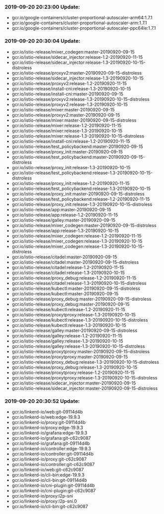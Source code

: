 ### 2019-09-20 20:23:00 Update:

- gcr.io/google-containers/cluster-proportional-autoscaler-arm64:1.7.1
- gcr.io/google-containers/cluster-proportional-autoscaler-arm:1.7.1
- gcr.io/google-containers/cluster-proportional-autoscaler-ppc64le:1.7.1
### 2019-09-20 20:30:04 Update:

- gcr.io/istio-release/mixer_codegen:master-20190920-09-15
- gcr.io/istio-release/sidecar_injector:release-1.2-20190920-11-15
- gcr.io/istio-release/sidecar_injector:release-1.3-20190920-10-15-distroless
- gcr.io/istio-release/proxyv2:master-20190920-09-15-distroless
- gcr.io/istio-release/sidecar_injector:release-1.3-20190920-10-15
- gcr.io/istio-release/proxyv2:release-1.2-20190920-11-15
- gcr.io/istio-release/install-cni:release-1.3-20190920-10-15
- gcr.io/istio-release/install-cni:master-20190920-09-15
- gcr.io/istio-release/proxyv2:release-1.3-20190920-10-15-distroless
- gcr.io/istio-release/proxyv2:release-1.3-20190920-10-15
- gcr.io/istio-release/mixer:master-20190920-09-15
- gcr.io/istio-release/proxyv2:master-20190920-09-15
- gcr.io/istio-release/mixer:master-20190920-09-15-distroless
- gcr.io/istio-release/mixer:release-1.2-20190920-11-15
- gcr.io/istio-release/mixer:release-1.3-20190920-10-15
- gcr.io/istio-release/mixer:release-1.3-20190920-10-15-distroless
- gcr.io/istio-release/install-cni:release-1.2-20190920-11-15
- gcr.io/istio-release/test_policybackend:master-20190920-09-15
- gcr.io/istio-release/proxy_init:master-20190920-09-15
- gcr.io/istio-release/test_policybackend:master-20190920-09-15-distroless
- gcr.io/istio-release/proxy_init:release-1.3-20190920-10-15
- gcr.io/istio-release/test_policybackend:release-1.3-20190920-10-15-distroless
- gcr.io/istio-release/proxy_init:release-1.2-20190920-11-15
- gcr.io/istio-release/test_policybackend:release-1.3-20190920-10-15
- gcr.io/istio-release/proxy_init:master-20190920-09-15-distroless
- gcr.io/istio-release/test_policybackend:release-1.2-20190920-11-15
- gcr.io/istio-release/proxy_init:release-1.3-20190920-10-15-distroless
- gcr.io/istio-release/app:master-20190920-09-15
- gcr.io/istio-release/app:release-1.2-20190920-11-15
- gcr.io/istio-release/galley:master-20190920-09-15
- gcr.io/istio-release/mixer_codegen:master-20190920-09-15-distroless
- gcr.io/istio-release/app:release-1.3-20190920-10-15
- gcr.io/istio-release/mixer_codegen:release-1.2-20190920-11-15
- gcr.io/istio-release/mixer_codegen:release-1.3-20190920-10-15
- gcr.io/istio-release/mixer_codegen:release-1.3-20190920-10-15-distroless
- gcr.io/istio-release/citadel:master-20190920-09-15
- gcr.io/istio-release/citadel:master-20190920-09-15-distroless
- gcr.io/istio-release/citadel:release-1.2-20190920-11-15
- gcr.io/istio-release/citadel:release-1.3-20190920-10-15
- gcr.io/istio-release/proxy_debug:release-1.2-20190920-11-15
- gcr.io/istio-release/citadel:release-1.3-20190920-10-15-distroless
- gcr.io/istio-release/kubectl:master-20190920-09-15-distroless
- gcr.io/istio-release/kubectl:master-20190920-09-15
- gcr.io/istio-release/proxy_debug:master-20190920-09-15-distroless
- gcr.io/istio-release/proxy_debug:master-20190920-09-15
- gcr.io/istio-release/kubectl:release-1.2-20190920-11-15
- gcr.io/istio-release/proxytproxy:release-1.3-20190920-10-15
- gcr.io/istio-release/kubectl:release-1.3-20190920-10-15-distroless
- gcr.io/istio-release/kubectl:release-1.3-20190920-10-15
- gcr.io/istio-release/galley:master-20190920-09-15-distroless
- gcr.io/istio-release/galley:release-1.2-20190920-11-15
- gcr.io/istio-release/galley:release-1.3-20190920-10-15
- gcr.io/istio-release/galley:release-1.3-20190920-10-15-distroless
- gcr.io/istio-release/proxytproxy:master-20190920-09-15-distroless
- gcr.io/istio-release/proxytproxy:master-20190920-09-15
- gcr.io/istio-release/proxy_debug:release-1.3-20190920-10-15-distroless
- gcr.io/istio-release/proxy_debug:release-1.3-20190920-10-15
- gcr.io/istio-release/proxytproxy:release-1.2-20190920-11-15
- gcr.io/istio-release/proxytproxy:release-1.3-20190920-10-15-distroless
- gcr.io/istio-release/sidecar_injector:master-20190920-09-15
- gcr.io/istio-release/sidecar_injector:master-20190920-09-15-distroless
### 2019-09-20 20:30:52 Update:

- gcr.io/linkerd-io/web:git-09114d4b
- gcr.io/linkerd-io/web:edge-19.9.3
- gcr.io/linkerd-io/proxy:git-09114d4b
- gcr.io/linkerd-io/proxy:edge-19.9.3
- gcr.io/linkerd-io/grafana:edge-19.9.3
- gcr.io/linkerd-io/grafana:git-c62c9087
- gcr.io/linkerd-io/grafana:git-09114d4b
- gcr.io/linkerd-io/controller:edge-19.9.3
- gcr.io/linkerd-io/controller:git-09114d4b
- gcr.io/linkerd-io/proxy:git-c62c9087
- gcr.io/linkerd-io/controller:git-c62c9087
- gcr.io/linkerd-io/web:git-c62c9087
- gcr.io/linkerd-io/cli-bin:edge-19.9.3
- gcr.io/linkerd-io/cli-bin:git-09114d4b
- gcr.io/linkerd-io/cni-plugin:git-09114d4b
- gcr.io/linkerd-io/cni-plugin:git-c62c9087
- gcr.io/linkerd-io/proxy:l2p-sni
- gcr.io/linkerd-io/proxy:l2p-sni.0
- gcr.io/linkerd-io/cli-bin:git-c62c9087
